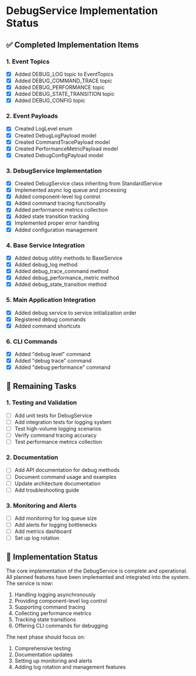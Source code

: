 # DebugService Implementation Status

## ✅ Completed Implementation Items

### 1. Event Topics
- [x] Added DEBUG_LOG topic to EventTopics
- [x] Added DEBUG_COMMAND_TRACE topic
- [x] Added DEBUG_PERFORMANCE topic
- [x] Added DEBUG_STATE_TRANSITION topic
- [x] Added DEBUG_CONFIG topic

### 2. Event Payloads
- [x] Created LogLevel enum
- [x] Created DebugLogPayload model
- [x] Created CommandTracePayload model
- [x] Created PerformanceMetricPayload model
- [x] Created DebugConfigPayload model

### 3. DebugService Implementation
- [x] Created DebugService class inheriting from StandardService
- [x] Implemented async log queue and processing
- [x] Added component-level log control
- [x] Added command tracing functionality
- [x] Added performance metrics collection
- [x] Added state transition tracking
- [x] Implemented proper error handling
- [x] Added configuration management

### 4. Base Service Integration
- [x] Added debug utility methods to BaseService
- [x] Added debug_log method
- [x] Added debug_trace_command method
- [x] Added debug_performance_metric method
- [x] Added debug_state_transition method

### 5. Main Application Integration
- [x] Added debug service to service initialization order
- [x] Registered debug commands
- [x] Added command shortcuts

### 6. CLI Commands
- [x] Added "debug level" command
- [x] Added "debug trace" command
- [x] Added "debug performance" command

## 📝 Remaining Tasks

### 1. Testing and Validation
- [ ] Add unit tests for DebugService
- [ ] Add integration tests for logging system
- [ ] Test high-volume logging scenarios
- [ ] Verify command tracing accuracy
- [ ] Test performance metrics collection

### 2. Documentation
- [ ] Add API documentation for debug methods
- [ ] Document command usage and examples
- [ ] Update architecture documentation
- [ ] Add troubleshooting guide

### 3. Monitoring and Alerts
- [ ] Add monitoring for log queue size
- [ ] Add alerts for logging bottlenecks
- [ ] Add metrics dashboard
- [ ] Set up log rotation

## 🎯 Implementation Status

The core implementation of the DebugService is complete and operational. All planned features have been implemented and integrated into the system. The service is now:

1. Handling logging asynchronously
2. Providing component-level log control
3. Supporting command tracing
4. Collecting performance metrics
5. Tracking state transitions
6. Offering CLI commands for debugging

The next phase should focus on:
1. Comprehensive testing
2. Documentation updates
3. Setting up monitoring and alerts
4. Adding log rotation and management features 